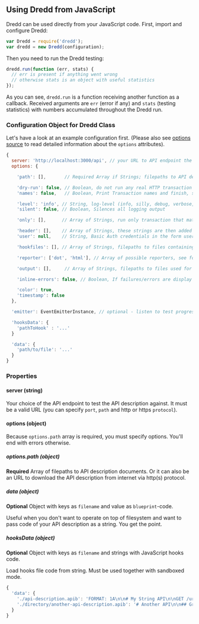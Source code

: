 ## Using Dredd from JavaScript

Dredd can be used directly from your JavaScript code. First, import
and configure Dredd:

```javascript
var Dredd = require('dredd');
var dredd = new Dredd(configuration);
```

Then you need to run the Dredd testing:

```javascript
dredd.run(function (err, stats) {
  // err is present if anything went wrong
  // otherwise stats is an object with useful statistics
});
```

As you can see, `dredd.run` is a function receiving another function as a callback.
Received arguments are `err` (error if any) and `stats` (testing statistics) with
numbers accumulated throughout the Dredd run.


### Configuration Object for Dredd Class

Let's have a look at an example configuration first. (Please also see [options source](https://github.com/apiaryio/dredd/blob/master/src/options.coffee) to read detailed information about the `options` attributes).

```javascript
{
  server: 'http://localhost:3000/api', // your URL to API endpoint the tests will run against
  options: {

    'path': [],       // Required Array if Strings; filepaths to API description documents, can use glob wildcards

    'dry-run': false, // Boolean, do not run any real HTTP transaction
    'names': false,   // Boolean, Print Transaction names and finish, similar to dry-run

    'level': 'info', // String, log-level (info, silly, debug, verbose, ...)
    'silent': false, // Boolean, Silences all logging output

    'only': [],      // Array of Strings, run only transaction that match these names

    'header': [],    // Array of Strings, these strings are then added as headers (key:value) to every transaction
    'user': null,    // String, Basic Auth credentials in the form username:password

    'hookfiles': [], // Array of Strings, filepaths to files containing hooks (can use glob wildcards)

    'reporter': ['dot', 'html'], // Array of possible reporters, see folder src/reporters

    'output': [],     // Array of Strings, filepaths to files used for output of file-based reporters

    'inline-errors': false, // Boolean, If failures/errors are display immediately in Dredd run

    'color': true,
    'timestamp': false
  },

  'emitter': EventEmitterInstance, // optional - listen to test progress, your own instance of EventEmitter

  'hooksData': {
    'pathToHook' : '...'
  }

  'data': {
    'path/to/file': '...'
  }
}
```

### Properties

#### server (string)

Your choice of the API endpoint to test the API description against.
It must be a valid URL (you can specify `port`, `path` and http or https `protocol`).

#### options (object)

Because `options.path` array is required, you must specify options. You'll end
with errors otherwise.

##### options.path (object)

**Required** Array of filepaths to API description documents. Or it can also be an URL to download the API description from internet via http(s) protocol.

##### data (object)

**Optional** Object with keys as `filename` and value as `blueprint`-code.

Useful when you don't want to operate on top of filesystem and want to pass
code of your API description as a string. You get the point.

##### hooksData (object)

**Optional** Object with keys as `filename` and strings with JavaScript hooks code.

Load hooks file code from string. Must be used together with sandboxed mode.

```javascript
{
  'data': {
    './api-description.apib': 'FORMAT: 1A\n\n# My String API\n\nGET /url\n+ Response 200\n\n        Some content',
    './directory/another-api-description.apib': '# Another API\n\n## Group Machines\n\n### Machine [/machine]\n\n#### Read machine [GET]\n\n...'
  }
}
```

